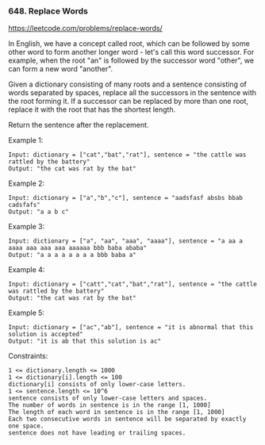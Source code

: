 ### 648. Replace Words

https://leetcode.com/problems/replace-words/

In English, we have a concept called root, which can be followed by some other word to form another longer word - let's call this word successor. For example, when the root "an" is followed by the successor word "other", we can form a new word "another".

Given a dictionary consisting of many roots and a sentence consisting of words separated by spaces, replace all the successors in the sentence with the root forming it. If a successor can be replaced by more than one root, replace it with the root that has the shortest length.

Return the sentence after the replacement.



Example 1:

    Input: dictionary = ["cat","bat","rat"], sentence = "the cattle was rattled by the battery"
    Output: "the cat was rat by the bat"
Example 2:

    Input: dictionary = ["a","b","c"], sentence = "aadsfasf absbs bbab cadsfafs"
    Output: "a a b c"
Example 3:

    Input: dictionary = ["a", "aa", "aaa", "aaaa"], sentence = "a aa a aaaa aaa aaa aaa aaaaaa bbb baba ababa"
    Output: "a a a a a a a a bbb baba a"
Example 4:

    Input: dictionary = ["catt","cat","bat","rat"], sentence = "the cattle was rattled by the battery"
    Output: "the cat was rat by the bat"
Example 5:

    Input: dictionary = ["ac","ab"], sentence = "it is abnormal that this solution is accepted"
    Output: "it is ab that this solution is ac"


Constraints:

    1 <= dictionary.length <= 1000
    1 <= dictionary[i].length <= 100
    dictionary[i] consists of only lower-case letters.
    1 <= sentence.length <= 10^6
    sentence consists of only lower-case letters and spaces.
    The number of words in sentence is in the range [1, 1000]
    The length of each word in sentence is in the range [1, 1000]
    Each two consecutive words in sentence will be separated by exactly one space.
    sentence does not have leading or trailing spaces.